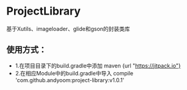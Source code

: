 #   ProjectLibrary
基于Xutils、imageloader、glide和gson的封装类库
##  使用方式：
*   1.在项目目录下的build.gradle中添加
maven {url "https://jitpack.io"}
*   2.在相应Module中的build.gradle中导入
compile 'com.github.andyoom:project-library:v1.0.1'
